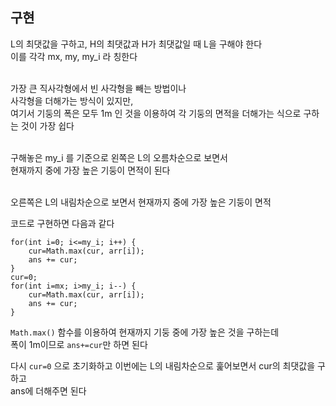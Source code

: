 ## 구현
L의 최댓값을 구하고, H의 최댓값과 H가 최댓값일 때 L을 구해야 한다</br>
이를 각각 mx, my, my_i 라 칭한다</br></br>

가장 큰 직사각형에서 빈 사각형을 빼는 방법이나</br>
사각형을 더해가는 방식이 있지만,</br>
여기서 기둥의 폭은 모두 1m 인 것을 이용하여 각 기둥의 면적을 더해가는 식으로 구하는 것이 가장 쉽다</br></br>

구해놓은 my_i 를 기준으로 왼쪽은 L의 오름차순으로 보면서</br>
현재까지 중에 가장 높은 기둥이 면적이 된다</br></br>

오른쪽은 L의 내림차순으로 보면서 현재까지 중에 가장 높은 기둥이 면적</br>

코드로 구현하면 다음과 같다</br>
```
for(int i=0; i<=my_i; i++) {
	cur=Math.max(cur, arr[i]);
	ans += cur;
}
cur=0;
for(int i=mx; i>my_i; i--) {
	cur=Math.max(cur, arr[i]);
	ans += cur;
}
```

`Math.max()` 함수를 이용하여 현재까지 기둥 중에 가장 높은 것을 구하는데</br>
폭이 1m이므로 `ans+=cur`만 하면 된다

다시 `cur=0` 으로 초기화하고 이번에는 L의 내림차순으로 훑어보면서 cur의 최댓값을 구하고</br>
ans에 더해주면 된다
